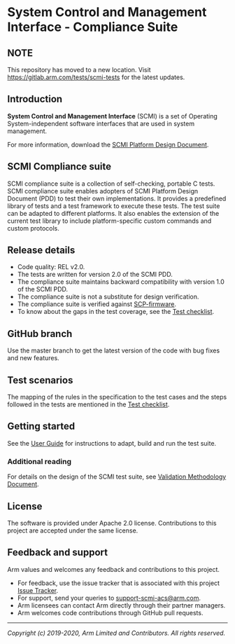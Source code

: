 
# System Control and Management Interface - Compliance Suite


## NOTE

This repository has moved to a new location. Visit https://gitlab.arm.com/tests/scmi-tests for the latest updates.

## Introduction
**System Control and Management Interface** (SCMI)  is a set of Operating System-independent software interfaces that are used in system management.

For more information, download the [SCMI Platform Design Document](https://developer.arm.com/documentation/den0056/b/?lang=en).

## SCMI Compliance suite
SCMI compliance suite is a collection of self-checking, portable C tests. SCMI compliance suite enables adopters of SCMI Platform Design Document \(PDD\) to test their own implementations. It provides a predefined library of tests and a test framework to execute these tests. The test suite can be adapted to different platforms. It also enables the extension of the current test library to include platform-specific custom commands and custom protocols.

## Release details
 - Code quality: REL v2.0.
 - The tests are written for version 2.0 of the SCMI PDD.
 - The compliance suite maintains backward compatibility with version 1.0 of the SCMI PDD.
 - The compliance suite is not a substitute for design verification.
 - The compliance suite is verified against [SCP-firmware](https://github.com/ARM-software/SCP-firmware).
 - To know about the gaps in the test coverage, see the [Test checklist].

## GitHub branch
  Use the master branch to get the latest version of the code with bug fixes and new features.

## Test scenarios

The mapping of the rules in the specification to the test cases and the steps followed in the tests are mentioned in the [Test checklist].

## Getting started
See the [User Guide] for instructions to adapt, build and run the test suite.

### Additional reading
For details on the design of the SCMI test suite, see [Validation Methodology Document].

## License
The software is provided under Apache 2.0 license. Contributions to this project are accepted under the same license.

## Feedback and support
Arm values and welcomes any feedback and contributions to this project.

*   For feedback, use the issue tracker that is associated with this project [Issue Tracker](https://github.com/ARM-software/scmi-tests/issues).
*   For support, send your queries to [support-scmi-acs@arm.com](mailto:support-scmi-acs@arm.com).
*   Arm licensees can contact Arm directly through their partner managers.
*   Arm welcomes code contributions through GitHub pull requests.


- - - - - - - - - - - - - - - - - - - -

_Copyright (c) 2019-2020, Arm Limited and Contributors. All rights reserved._

[User Guide]:           ./docs/user_guide.md "SCMI Test Suite User Guide"
[Validation Methodology Document]:      ./docs/Arm_SCMI_Validation_Methodology.pdf "SCMI Test Suite Design"
[Test checklist]:       ./docs/scmi_testlist.md "SCMI Test Specification"
